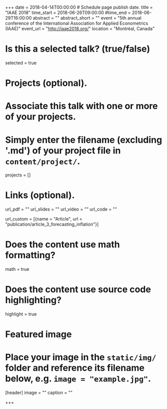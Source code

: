 +++
date = 2018-04-14T00:00:00  # Schedule page publish date.
title = "IAAE 2018"
time_start = 2018-06-26T09:00:00
#time_end = 2018-06-29T16:00:00
abstract = ""
abstract_short = ""
event = "5th annual conference of the International Association for Applied Econometrics (IAAE)"
event_url = "http://iaae2018.org/"
location = "Montréal, Canada"

# Is this a selected talk? (true/false)
selected = true

# Projects (optional).
#   Associate this talk with one or more of your projects.
#   Simply enter the filename (excluding '.md') of your project file in `content/project/`.
projects = []

# Links (optional).
url_pdf = ""
url_slides = ""
url_video = ""
url_code = ""

url_custom = [{name = "Article", url = "publication/article_3_forecasting_inflation"}]

# Does the content use math formatting?
math = true

# Does the content use source code highlighting?
highlight = true

# Featured image
# Place your image in the `static/img/` folder and reference its filename below, e.g. `image = "example.jpg"`.
[header]
image = ""
caption = ""

+++